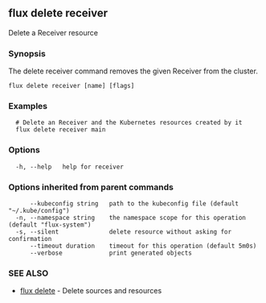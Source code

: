 ## flux delete receiver

Delete a Receiver resource

### Synopsis

The delete receiver command removes the given Receiver from the cluster.

```
flux delete receiver [name] [flags]
```

### Examples

```
  # Delete an Receiver and the Kubernetes resources created by it
  flux delete receiver main

```

### Options

```
  -h, --help   help for receiver
```

### Options inherited from parent commands

```
      --kubeconfig string   path to the kubeconfig file (default "~/.kube/config")
  -n, --namespace string    the namespace scope for this operation (default "flux-system")
  -s, --silent              delete resource without asking for confirmation
      --timeout duration    timeout for this operation (default 5m0s)
      --verbose             print generated objects
```

### SEE ALSO

* [flux delete](flux_delete.md)	 - Delete sources and resources

